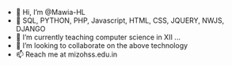 - 👋 Hi, I’m @Mawia-HL
- 👀 SQL, PYTHON, PHP, Javascript, HTML, CSS, JQUERY, NWJS, DJANGO
- 🌱 I’m currently teaching computer science in XII ...
- 💞️ I’m looking to collaborate on the above technology
- 📫 Reach me at mizohss.edu.in

<!---
Mawia-HL/Mawia-HL is a ✨ special ✨ repository because its `README.md` (this file) appears on your GitHub profile.
You can click the Preview link to take a look at your changes.
--->
